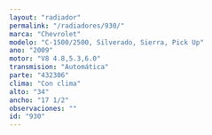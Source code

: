 ```yaml
---
layout: "radiador"
permalink: "/radiadores/930/"
marca: "Chevrolet"
modelo: "C-1500/2500, Silverado, Sierra, Pick Up"
ano: "2009"
motor: "V8 4.8,5.3,6.0"
transmision: "Automática"
parte: "432306"
clima: "Con clima"
alto: "34"
ancho: "17 1/2"
observaciones: ""
id: "930"
---
```


